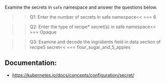 Examine the secrets in `safe` namespace and answer the questions below.

>>Q1: Enter the number of secrets in safe namespace<<
=== 6

>>Q2: Enter the type of recipe* secret(s) in safe namespace<<
=== Opaque

>>Q3: Examine and decode the ingridients field in data section of recipe5 secret<<
=== flour_sugar_and_5_apples


## Documentation:
- https://kubernetes.io/docs/concepts/configuration/secret/

